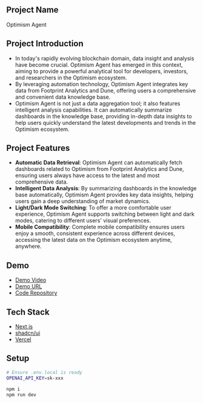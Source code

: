 ## Project Name

Optimism Agent

## Project Introduction

- In today's rapidly evolving blockchain domain, data insight and analysis have become crucial. Optimism Agent has emerged in this context, aiming to provide a powerful analytical tool for developers, investors, and researchers in the Optimism ecosystem.
- By leveraging automation technology, Optimism Agent integrates key data from Footprint Analytics and Dune, offering users a comprehensive and convenient data knowledge base.
- Optimism Agent is not just a data aggregation tool; it also features intelligent analysis capabilities. It can automatically summarize dashboards in the knowledge base, providing in-depth data insights to help users quickly understand the latest developments and trends in the Optimism ecosystem.

## Project Features

- **Automatic Data Retrieval**: Optimism Agent can automatically fetch dashboards related to Optimism from Footprint Analytics and Dune, ensuring users always have access to the latest and most comprehensive data.
- **Intelligent Data Analysis**: By summarizing dashboards in the knowledge base automatically, Optimism Agent provides key data insights, helping users gain a deep understanding of market dynamics.
- **Light/Dark Mode Switching**: To offer a more comfortable user experience, Optimism Agent supports switching between light and dark modes, catering to different users' visual preferences.
- **Mobile Compatibility**: Complete mobile compatibility ensures users enjoy a smooth, consistent experience across different devices, accessing the latest data on the Optimism ecosystem anytime, anywhere.

## Demo

- [Demo Video](https://vimeo.com/934467258?share=copy)
- [Demo URL](https://op-agent.vercel.app/)
- [Code Repository](https://github.com/miachuang911/op-agent)

## Tech Stack

- [Next.js](https://nextjs.org/)
- [shadcn/ui](https://ui.shadcn.com/)
- [Vercel](https://vercel.com/)

## Setup

```bash
# Ensure .env.local is ready
OPENAI_API_KEY=sk-xxx

npm i
npm run dev
```
